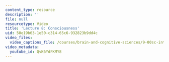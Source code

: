 ```yaml
---
content_type: resource
description: ''
file: null
resourcetype: Video
title: 'Lecture 8: Consciousness'
uid: 50e19b63-1e50-c314-65c6-932823b9dd4c
video_files:
  video_captions_file: /courses/brain-and-cognitive-sciences/9-00sc-introduction-to-psychology-fall-2011/consciousness/lecture-8-consciousness/QvK6YdFKMY8.vtt
video_metadata:
  youtube_id: QvK6YdFKMY8
---
```

